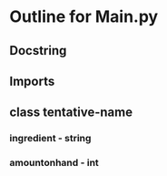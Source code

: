 # Outline for Main.py

## Docstring

## Imports

## class tentative-name
### ingredient - string
### amountonhand - int 
